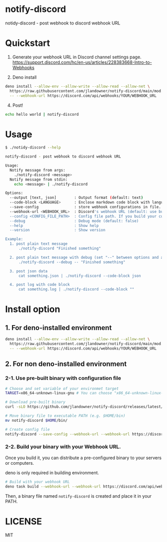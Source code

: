# notify-discord

notidy-discord - post webhook to discord webhook URL

# Quickstart

1. Generate your webhook URL in Discord channel settings page.
   https://support.discord.com/hc/en-us/articles/228383668-Intro-to-Webhooks

2. Deno install

```sh
deno install --allow-env --allow-write --allow-read --allow-net \
  https://raw.githubusercontent.com/jlandowner/notify-discord/main/mod.ts \
  -- --webhook-url https://discord.com/api/webhooks/YOUR/WEBHOOK_URL
```

4. Post!

```sh
echo hello world | notify-discord
```

# Usage

```sh
$ ./notidy-discord --help

notify-discord - post webhook to discord webhook URL

Usage:
  Notify message from args:
    ./notify-discord <message>
  Notify message from stdin:
    echo <message> | ./notify-discord

Options:
  --output [text, json]        : Output format (default: text)
  --code-block <LANGUAGE>      : Enclose markdown code block with language (default: disabled)
  --save-config                : store webhook configurations in file. If you build your custom binary with built-in URL, this does not work.
  --webhook-url <WEBHOOK_URL>  : Discord's webhook URL (default: use built-in URL if exist or use stored url in config)
  --config <CONFIG_FILE_PATH>  : Config file path. If you build your custom binary with built-in URL, this does not work. (defualt: $HOME/.notify-discord.json)
  --debug                      : Debug mode (default: false)
  --help                       : Show help
  --version                    : Show version

Example:
  1. post plain text message
      ./notify-discord "Finished something"

  2. post plain text message with debug (set "--" between options and args)
      ./notify-discord --debug -- "Finished something"

  3. post json data
      cat something.json | ./notify-discord --code-block json

  4. post log with code block
      cat something.log | ./notify-discord --code-block ""
```

# Install option

## 1. For deno-installed environment

```sh
deno install --allow-env --allow-write --allow-read --allow-net \
  https://raw.githubusercontent.com/jlandowner/notify-discord/main/mod.ts \
  -- --webhook-url https://discord.com/api/webhooks/YOUR/WEBHOOK_URL
```

## 2. For non deno-installed environment

### 2-1. Use pre-built binary with configuration file

```sh
# Choose and set variable of your environmet target
TARGET=x86_64-unknown-linux-gnu # You can choose "x86_64-unknown-linux-gnu", "x86_64-pc-windows-msvc", "x86_64-apple-darwin", "aarch64-apple-darwin"

# Download pre-built binary
curl -sLO https://github.com/jlandowner/notify-discord/releases/latest/download/notify-discord-$TARGET.tgz && tar -xf notify-discord-$TARGET.gz && rm notify-discord-$TARGET.gz

# Move binary file to executable PATH (e.g. $HOME/bin)
mv notify-discord $HOME/bin/

# Create config file
notify-discord --save-config --webhook-url --webhook-url https://discord.com/api/webhooks/YOUR/WEBHOOK_URL
```

### 2-2. Build your binary with your Webhook URL.

Once you build it, you can distribute a pre-configured binary to your servers or
computers.

deno is only required in building environment.

```sh
# Build with your webhook URL
deno task build --webhook-url --webhook-url https://discord.com/api/webhooks/YOUR/WEBHOOK_URL
```

Then, a binary file named `notify-discord` is created and place it in your PATH.

# LICENSE

MIT
